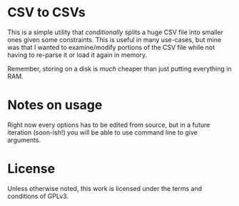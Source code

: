 # CSV to CSVs

This is a simple utility that *conditionally* splits a huge CSV 
file into smaller ones given some constraints. This is useful 
in many use-cases, but mine was that I wanted to examine/modify 
portions of the CSV file while not having to re-parse it or 
load it again in memory.
 
Remember, storing on a disk is *much* cheaper than just 
putting everything in RAM.
  
# Notes on usage
 
Right now every options has to be edited from source, but
in a future iteration (soon-ish!) you will be able to use
command line to give arguments.
 
# License
 
Unless otherwise noted, this work is licensed under  the terms 
and conditions of GPLv3.